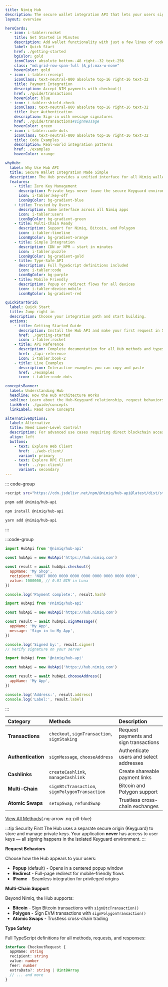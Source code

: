 ```yaml
---
title: Nimiq Hub
description: The secure wallet integration API that lets your users sign transactions, manage accounts, and interact with the blockchain — without you ever touching their private keys.
layout: overview

heroCards:
  - icon: i-tabler:rocket
    title: Get Started in Minutes
    description: Add wallet functionality with just a few lines of code. No complex setup, no key management.
    label: Quick Start
    href: ./getting-started
    bgColor: gold
    iconClass: absolute bottom--48 right--32 text-256
    class: "md:grid-row-span-full [&_p]:max-w-none"
    hoverColor: gold
  - icon: i-tabler:receipt
    iconClass: text-neutral-800 absolute top-16 right-16 text-32
    title: Payment Integration
    description: Accept NIM payments with checkout()
    href: ./guide/transactions
    hoverColor: blue
  - icon: i-tabler:shield-check
    iconClass: text-neutral-800 absolute top-16 right-16 text-32
    title: User Authentication
    description: Sign-in with message signatures
    href: ./guide/transactions#signmessage
    hoverColor: green
  - icon: i-tabler:code-dots
    iconClass: text-neutral-800 absolute top-16 right-16 text-32
    title: Code Examples
    description: Real-world integration patterns
    href: ./examples
    hoverColor: orange

whyHub:
  label: Why Use Hub API
  title: Secure Wallet Integration Made Simple
  description: The Hub provides a unified interface for all Nimiq wallet operations. Your users maintain full control of their keys while you get a simple, powerful API.
  features:
    - title: Zero Key Management
      description: Private keys never leave the secure Keyguard environment
      icon: i-tabler:key-off
      iconBgColor: bg-gradient-blue
    - title: Trusted by Users
      description: Same interface across all Nimiq apps
      icon: i-tabler:users
      iconBgColor: bg-gradient-green
    - title: Multi-Chain Ready
      description: Support for Nimiq, Bitcoin, and Polygon
      icon: i-tabler:timeline
      iconBgColor: bg-gradient-orange
    - title: Simple Integration
      description: CDN or NPM — start in minutes
      icon: i-tabler:puzzle
      iconBgColor: bg-gradient-gold
    - title: Type-Safe API
      description: Full TypeScript definitions included
      icon: i-tabler:code
      iconBgColor: bg-purple
    - title: Mobile Friendly
      description: Popup or redirect flows for all devices
      icon: i-tabler:device-mobile
      iconBgColor: bg-gradient-red

quickStartGrid:
  label: Quick Start
  title: Jump right in
  description: Choose your integration path and start building.
  actions:
    - title: Getting Started Guide
      description: Install the Hub API and make your first request in 5 minutes
      href: ./getting-started
      icon: i-tabler:rocket
    - title: API Reference
      description: Complete documentation for all Hub methods and types
      href: ./api-reference
      icon: i-tabler:book-2
    - title: Live Examples
      description: Interactive examples you can copy and paste
      href: ./examples
      icon: i-tabler:code-dots

conceptsBanner:
  label: Understanding Hub
  headline: How the Hub Architecture Works
  subline: Learn about the Hub-Keyguard relationship, request behaviors, and security model.
  linkHref: ./guide/concepts
  linkLabel: Read Core Concepts

alternativeOptions:
  label: Alternative
  title: Need Lower-Level Control?
  description: For advanced use cases requiring direct blockchain access, consider using the Web Client or RPC API
  align: left
  buttons:
    - text: Explore Web Client
      href: ../web-client/
      variant: primary
    - text: Explore RPC Client
      href: ../rpc-client/
      variant: secondary
---
```


<script setup lang="ts">
import '../node_modules/nimiq-css/dist/css/static-content.css'
import Hero from '../.vitepress/theme/components/Hero.vue'
import NimiqFeatures from '../.vitepress/theme/components/NimiqFeatures.vue'
import AlternativeOptions from '../.vitepress/theme/components/AlternativeOptions.vue'
import HoverableGrid from '../.vitepress/theme/components/HoverableGrid.vue'
import Banner from '../.vitepress/theme/components/Banner.vue'

const items = [
  { label: 'View on GitHub', href: 'https://github.com/nimiq/hub', icon: 'i-nimiq:logos-github' },
  { label: 'NPM Package', href: 'https://www.npmjs.com/package/@nimiq/hub-api', icon: 'i-nimiq:logos-npm' },
]
</script>

<Hero :title="$frontmatter.title" :description="$frontmatter.description" :cards="$frontmatter.heroCards" align="left">

<NqLinks :items />

</Hero>

<section>

<NqHeadline f-mt-5xl f-mb-sm title="Get started with 3 lines" label="JavaScript" align="left" description="Request a payment and get the signed transaction" />

<div class="nq-raw">

::: code-group

```bash [CDN]
<script src="https://cdn.jsdelivr.net/npm/@nimiq/hub-api@latest/dist/standalone/HubApi.standalone.umd.js"></script>
```

```bash [pnpm]
pnpm add @nimiq/hub-api
```

```bash [npm]
npm install @nimiq/hub-api
```

```bash [yarn]
yarn add @nimiq/hub-api
```

:::

:::code-group

```js [Payment Example]
import HubApi from '@nimiq/hub-api'

const hubApi = new HubApi('https://hub.nimiq.com')

const result = await hubApi.checkout({
  appName: 'My Shop',
  recipient: 'NQ07 0000 0000 0000 0000 0000 0000 0000 0000',
  value: 1000000, // 0.01 NIM in Luna
})

console.log('Payment complete:', result.hash)
```

```js [Authentication]
import HubApi from '@nimiq/hub-api'

const hubApi = new HubApi('https://hub.nimiq.com')

const result = await hubApi.signMessage({
  appName: 'My App',
  message: 'Sign in to My App',
})

console.log('Signed by:', result.signer)
// Verify signature on your server
```

```js [Address Selection]
import HubApi from '@nimiq/hub-api'

const hubApi = new HubApi('https://hub.nimiq.com')

const result = await hubApi.chooseAddress({
  appName: 'My App',
})

console.log('Address:', result.address)
console.log('Label:', result.label)
```

:::

</div>

</section>

<NimiqFeatures bg-neutral-0 align="left" f-pb-3xl f-pt-2xl v-bind="$frontmatter.whyHub" :show-borders="false" />

<section style="--pt: 0px;">

<Banner f-my-xl v-bind="$frontmatter.conceptsBanner" />

</section>

<HoverableGrid align="left" v-bind="$frontmatter.quickStartGrid" f-pt-md />

<section>

<NqHeadline
  label="Hub API Methods"
  title="Everything you need"
  description="From simple payments to multi-chain transactions, the Hub API has you covered."
  :h1="false"
  f-mb-sm
/>

| Category | Methods | Description |
|:---|:---|:---|
| **Transactions** | `checkout`, `signTransaction`, `signStaking` | Request payments and sign transactions |
| **Authentication** | `signMessage`, `chooseAddress` | Authenticate users and select addresses |
| **Cashlinks** | `createCashlink`, `manageCashlink` | Create shareable payment links |
| **Multi-Chain** | `signBtcTransaction`, `signPolygonTransaction` | Bitcoin and Polygon support |
| **Atomic Swaps** | `setupSwap`, `refundSwap` | Trustless cross-chain exchanges |

[View All Methods](./api-reference){.nq-arrow .nq-pill-blue}

</section>

<AlternativeOptions v-bind="$frontmatter.alternativeOptions" />

<section>

<NqHeadline
  label="Integration Guides"
  title="Step-by-step guides"
  description="Learn how to integrate the Hub API into your application."
  align="left"
  :h1="false"
  f-mb-sm
/>

<NqGrid :cards="[
  {
    icon: 'i-tabler:shopping-cart',
    title: 'E-commerce Checkout',
    description: 'Accept NIM payments in your online store',
    href: './examples#payment-button',
  },
  {
    icon: 'i-tabler:login',
    title: 'User Authentication',
    description: 'Implement wallet-based login flows',
    href: './examples#user-authentication',
  },
  {
    icon: 'i-tabler:database',
    title: 'Staking Interface',
    description: 'Let users stake to validators',
    href: './examples#staking-interface',
  },
  {
    icon: 'i-tabler:gift',
    title: 'Gift Cards & Cashlinks',
    description: 'Create shareable payment links',
    href: './examples#gift-cardcashlink-creator',
  },
]" />

</section>

<section style="--pt: 64px;">

<NqHeadline
  label="Key Features"
  title="Built for developers"
  description="Everything you need to build secure, user-friendly blockchain applications."
  align="left"
  :h1="false"
  f-mb-sm
/>

:::tip Security First
The Hub uses a separate secure origin (Keyguard) to store and manage private keys. Your application **never** has access to user keys — all signing happens in the isolated Keyguard environment.
:::

**Request Behaviors**

Choose how the Hub appears to your users:
- **Popup** (default) - Opens in a centered popup window
- **Redirect** - Full-page redirect for mobile-friendly flows
- **IFrame** - Seamless integration for privileged origins

**Multi-Chain Support**

Beyond Nimiq, the Hub supports:
- **Bitcoin** - Sign Bitcoin transactions with `signBtcTransaction()`
- **Polygon** - Sign EVM transactions with `signPolygonTransaction()`
- **Atomic Swaps** - Trustless cross-chain trading

**Type Safety**

Full TypeScript definitions for all methods, requests, and responses:

```ts
interface CheckoutRequest {
  appName: string
  recipient: string
  value: number
  fee?: number
  extraData?: string | Uint8Array
  // ... and more
}
```

</section>
